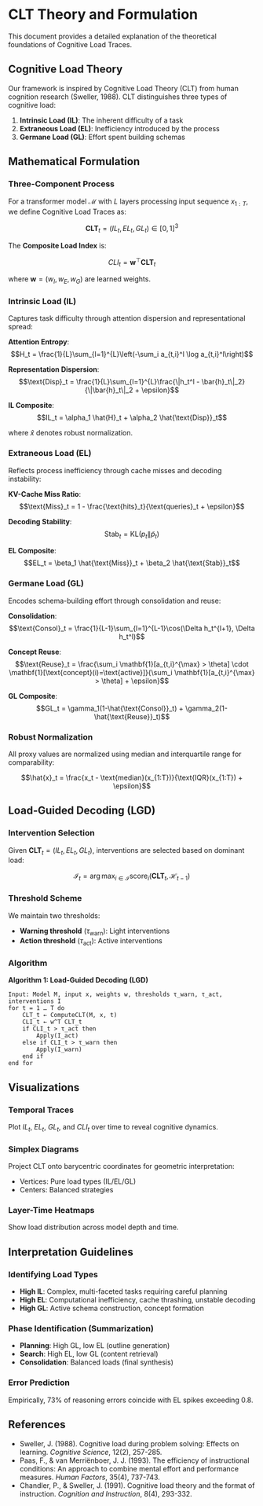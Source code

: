 # CLT Theory and Formulation

This document provides a detailed explanation of the theoretical foundations of Cognitive Load Traces.

## Cognitive Load Theory

Our framework is inspired by Cognitive Load Theory (CLT) from human cognition research (Sweller, 1988). CLT distinguishes three types of cognitive load:

1. **Intrinsic Load (IL)**: The inherent difficulty of a task
2. **Extraneous Load (EL)**: Inefficiency introduced by the process
3. **Germane Load (GL)**: Effort spent building schemas

## Mathematical Formulation

### Three-Component Process

For a transformer model $\mathcal{M}$ with $L$ layers processing input sequence $x_{1:T}$, we define Cognitive Load Traces as:

$$\mathbf{CLT}_t = (IL_t, EL_t, GL_t) \in [0,1]^3$$

The **Composite Load Index** is:

$$CLI_t = \mathbf{w}^\top \mathbf{CLT}_t$$

where $\mathbf{w} = (w_I, w_E, w_G)$ are learned weights.

### Intrinsic Load (IL)

Captures task difficulty through attention dispersion and representational spread:

**Attention Entropy**:
$$H_t = \frac{1}{L}\sum_{l=1}^{L}\left(-\sum_i a_{t,i}^l \log a_{t,i}^l\right)$$

**Representation Dispersion**:
$$\text{Disp}_t = \frac{1}{L}\sum_{l=1}^{L}\frac{\|h_t^l - \bar{h}_t\|_2}{\|\bar{h}_t\|_2 + \epsilon}$$

**IL Composite**:
$$IL_t = \alpha_1 \hat{H}_t + \alpha_2 \hat{\text{Disp}}_t$$

where $\hat{x}$ denotes robust normalization.

### Extraneous Load (EL)

Reflects process inefficiency through cache misses and decoding instability:

**KV-Cache Miss Ratio**:
$$\text{Miss}_t = 1 - \frac{\text{hits}_t}{\text{queries}_t + \epsilon}$$

**Decoding Stability**:
$$\text{Stab}_t = \text{KL}(p_t \| \tilde{p}_t)$$

**EL Composite**:
$$EL_t = \beta_1 \hat{\text{Miss}}_t + \beta_2 \hat{\text{Stab}}_t$$

### Germane Load (GL)

Encodes schema-building effort through consolidation and reuse:

**Consolidation**:
$$\text{Consol}_t = \frac{1}{L-1}\sum_{l=1}^{L-1}\cos(\Delta h_t^{l+1}, \Delta h_t^l)$$

**Concept Reuse**:
$$\text{Reuse}_t = \frac{\sum_i \mathbf{1}[a_{t,i}^{\max} > \theta] \cdot \mathbf{1}[\text{concept}(i)=\text{active}]}{\sum_i \mathbf{1}[a_{t,i}^{\max} > \theta] + \epsilon}$$

**GL Composite**:
$$GL_t = \gamma_1(1-\hat{\text{Consol}}_t) + \gamma_2(1-\hat{\text{Reuse}}_t)$$

### Robust Normalization

All proxy values are normalized using median and interquartile range for comparability:

$$\hat{x}_t = \frac{x_t - \text{median}(x_{1:T})}{\text{IQR}(x_{1:T}) + \epsilon}$$

## Load-Guided Decoding (LGD)

### Intervention Selection

Given $\mathbf{CLT}_t = (IL_t, EL_t, GL_t)$, interventions are selected based on dominant load:

$$\mathcal{I}_t = \arg\max_{i \in \mathcal{I}} \text{score}_i(\mathbf{CLT}_t, \mathcal{H}_{t-1})$$

### Threshold Scheme

We maintain two thresholds:
- **Warning threshold** ($\tau_{\text{warn}}$): Light interventions
- **Action threshold** ($\tau_{\text{act}}$): Active interventions

### Algorithm

**Algorithm 1: Load-Guided Decoding (LGD)**

```
Input: Model M, input x, weights w, thresholds τ_warn, τ_act, interventions I
for t = 1 … T do
    CLT_t ← ComputeCLT(M, x, t)
    CLI_t ← w^T CLT_t
    if CLI_t > τ_act then
        Apply(I_act)
    else if CLI_t > τ_warn then
        Apply(I_warn)
    end if
end for
```

## Visualizations

### Temporal Traces

Plot $IL_t$, $EL_t$, $GL_t$, and $CLI_t$ over time to reveal cognitive dynamics.

### Simplex Diagrams

Project CLT onto barycentric coordinates for geometric interpretation:
- Vertices: Pure load types (IL/EL/GL)
- Centers: Balanced strategies

### Layer-Time Heatmaps

Show load distribution across model depth and time.

## Interpretation Guidelines

### Identifying Load Types

- **High IL**: Complex, multi-faceted tasks requiring careful planning
- **High EL**: Computational inefficiency, cache thrashing, unstable decoding
- **High GL**: Active schema construction, concept formation

### Phase Identification (Summarization)

- **Planning**: High GL, low EL (outline generation)
- **Search**: High EL, low GL (content retrieval)
- **Consolidation**: Balanced loads (final synthesis)

### Error Prediction

Empirically, 73% of reasoning errors coincide with EL spikes exceeding 0.8.

## References

- Sweller, J. (1988). Cognitive load during problem solving: Effects on learning. *Cognitive Science*, 12(2), 257-285.
- Paas, F., & van Merriënboer, J. J. (1993). The efficiency of instructional conditions: An approach to combine mental effort and performance measures. *Human Factors*, 35(4), 737-743.
- Chandler, P., & Sweller, J. (1991). Cognitive load theory and the format of instruction. *Cognition and Instruction*, 8(4), 293-332.

